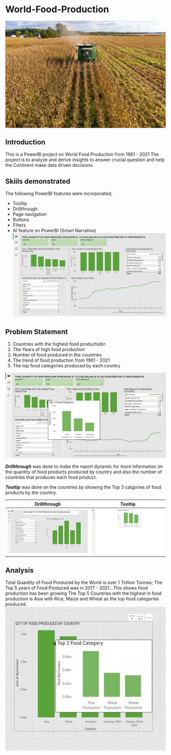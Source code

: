 # World-Food-Production
![](world_food.jpeg)

## Introduction
This is a PowerBI project on World Food Production from 1961 - 2021  The project is to analyze and derive insights to answer crucial  question and 
help the Continent make data driven decisions.

## Skiils demonstrated
The following PowerBI features were incorporated;

- Tooltip
- Drillthrough
- Page navigation
- Buttons
- Filters
- AI feature on PowerBI (Smart Narrative)
![](world_front.JPG)

## Problem Statement
1. Countries with the highest food productiobn
2. The Years of high food production
3. Number of food produced in the countries
4. The trend of food production from 1961 - 2021
5. The top food categories produced by each country

![](world_showtip.jpg)

**_Drillthrough_** was done to make the report dynamic for more information on the quantity of food products produced by country and also the 
number of countries that produces each food product.

**_Tooltip_** was done on the countries by showing the Top 3 catgories of food products by the country.



Drillthrough                             |        Tooltip
:---------------------------------------:|:----------------------------:
![](world_through.JPG)                   |   ![](world_tooltip.JPG)


## Analysis
Total Quantity of Food Produced by the World is over 1 Trillion Tonnes; 
The Top 5 years of Food Produced was in 2017 - 2021...This shows food production has been growing
The Top 5 Countries with the highest in food production is Asia with Rice, Maize and Wheat as the top food categories produced.
![](world_asia.jpeg)
